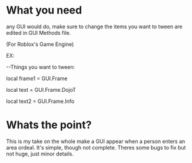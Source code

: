 # What you need

any GUI would do, make sure to change the items you want to tween are edited in GUI Methods file.

(For Roblox's Game Engine)


EX:

--Things you want to tween: 

local frame1 = GUI.Frame

local text = GUI.Frame.DojoT

local text2 = GUI.Frame.Info


# Whats the point?

This is my take on the whole make a GUI appear when a person enters an area ordeal. It's simple, though not complete. Theres some bugs to fix but not huge, just minor details.







